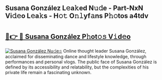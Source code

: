 ## Susana González L𝚎a𝚔ed N𝚞𝚍e - Part-NxN Vi𝚍𝚎o L𝚎a𝚔s - H𝚘𝚝 O𝚗𝚕yf𝚊ns P𝚑𝚘tos a4tdv

# <h2><a href="http://kf22f1u.oniu.top/?m=Susana+Gonz%c3%a1lez">🔗👉 🔴 Susana González P𝚑ot𝚘𝚜 V𝚒d𝚎o</a></h2>

[![Susana González Nu𝚍e𝚜](https://i.imgur.com/0qMVB7G.gif)](http://kf22f1u.oniu.top/?m=Susana+Gonz%c3%a1lez)
Online thought leader Susana González, acclaimed for disseminating dance and lifestyle knowledge, through performances and personal vlogs. The public face of Susana González is defined by its accessibility and relatability, but the complexities of his private life remain a fascinating unknown.  
